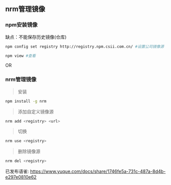 ## nrm管理镜像

### npm安装镜像

缺点：不能保存历史镜像(仓库)
```sh
npm config set registry http://registry.npm.csii.com.cn/ #设置公司镜像源

npm view #查看
```
OR

### nrm管理镜像

> 安装
```sh
npm install -g nrm
```
> 添加自定义镜像源
```sh
nrm add <registry> <url>
```
> 切换
```sh
nrm use <registry>
```
> 删除镜像源
```sh
nrm del <registry>
```
已发布语雀: https://www.yuque.com/docs/share/1746fe5a-731c-487a-8d4b-e297e0810e62